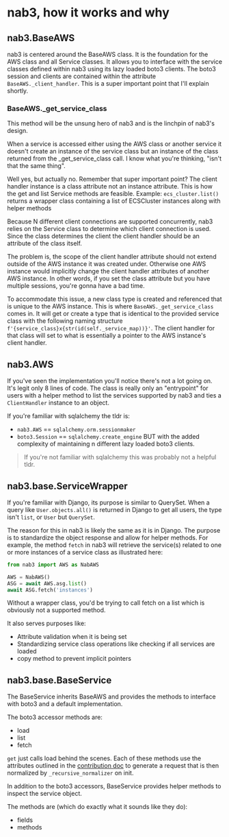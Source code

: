 # nab3, how it works and why

## nab3.BaseAWS
nab3 is centered around the BaseAWS class. It is the foundation for the AWS class and all Service classes.
It allows you to interface with the service classes defined within nab3 using its lazy loaded boto3 clients.
The boto3 session and clients are contained within the attribute `BaseAWS._client_handler`. 
This is a super important point that I'll explain shortly. 

### BaseAWS._get_service_class
This method will be the unsung hero of nab3 and is the linchpin of nab3's design. 

When a service is accessed either using the AWS class or another service it doesn't create an instance of the service class but an instance of the class returned from the _get_service_class call.
I know what you're thinking, "isn't that the same thing".

Well yes, but actually no. Remember that super important point? 
The client handler instance is a class attribute not an instance attribute. 
This is how the get and list Service methods are feasible. 
Example: `ecs_cluster.list()` returns a wrapper class containing a list of ECSCluster instances along with helper methods

Because N different client connections are supported concurrently, nab3 relies on the Service class to determine which client connection is used.
Since the class determines the client the client handler should be an attribute of the class itself. 
  
The problem is, the scope of the client handler attribute should not extend outside of the AWS instance it was created under.
Otherwise one AWS instance would implicitly change the client handler attributes of another AWS instance.
In other words, if you set the class attribute but you have multiple sessions, you're gonna have a bad time.

To accommodate this issue, a new class type is created and referenced that is unique to the AWS instance.
This is where `BaseAWS._get_service_class` comes in.
It will get or create a type that is identical to the provided service class with the following naming structure `f'{service_class}x{str(id(self._service_map))}'`.
The client handler for that class will set to what is essentially a pointer to the AWS instance's client handler.

## nab3.AWS
If you've seen the implementation you'll notice there's not a lot going on. It's legit only 8 lines of code.
The class is really only an "entrypoint" for users with a helper method to list the services supported by nab3 and ties a `ClientHandler` instance to an object. 

If you're familiar with sqlalchemy the tldr is:
* `nab3.AWS` == `sqlalchemy.orm.sessionmaker`
* `boto3.Session` == `sqlalchemy.create_engine`
BUT with the added complexity of maintaining n different lazy loaded boto3 clients.
>If you're not familiar with sqlalchemy this was probably not a helpful tldr.

## nab3.base.ServiceWrapper
If you're familiar with Django, its purpose is similar to QuerySet.
When a query like `User.objects.all()` is returned in Django to get all users, the type isn't `list`, or `User` but `QuerySet`.

The reason for this in nab3 is likely the same as it is in Django. The purpose is to standardize the object response and allow for helper methods.
For example, the method `fetch` in nab3 will retrieve the service(s) related to one or more instances of a service class as illustrated here:
```python
from nab3 import AWS as NabAWS

AWS = NabAWS()
ASG = await AWS.asg.list()
await ASG.fetch('instances')
``` 
Without a wrapper class, you'd be trying to call fetch on a list which is obviously not a supported method.

It also serves purposes like:
* Attribute validation when it is being set
* Standardizing service class operations like checking if all services are loaded
* copy method to prevent implicit pointers 

## nab3.base.BaseService
The BaseService inherits BaseAWS and provides the methods to interface with boto3 and a default implementation.

The boto3 accessor methods are:
* load
* list
* fetch

`get` just calls load behind the scenes.
Each of these methods use the attributes outlined in the [contribution doc](CONTRIBUTING.md) to generate a request that is then normalized by `_recursive_normalizer` on init.

In addition to the boto3 accessors, BaseService provides helper methods to inspect the service object.

The methods are (which do exactly what it sounds like they do):
* fields
* methods

